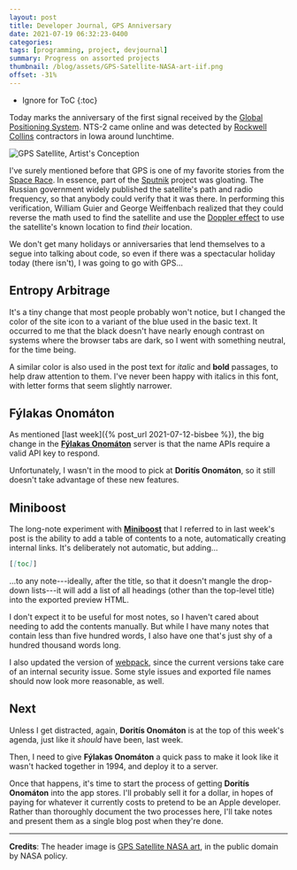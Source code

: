 ```yaml
---
layout: post
title: Developer Journal, GPS Anniversary
date: 2021-07-19 06:32:23-0400
categories:
tags: [programming, project, devjournal]
summary: Progress on assorted projects
thumbnail: /blog/assets/GPS-Satellite-NASA-art-iif.png
offset: -31%
---
```


* Ignore for ToC
{:toc}

Today marks the anniversary of the first signal received by the [Global Positioning System](https://en.wikipedia.org/wiki/Global_Positioning_System).  NTS-2 came online and was detected by [Rockwell Collins](https://en.wikipedia.org/wiki/Rockwell_Collins) contractors in Iowa around lunchtime.

![GPS Satellite, Artist's Conception](/blog/assets/GPS-Satellite-NASA-art-iif.png "GPS Satellite, Artist's Conception")

I've surely mentioned before that GPS is one of my favorite stories from the [Space Race](https://en.wikipedia.org/wiki/Space_Race).  In essence, part of the [Sputnik](https://en.wikipedia.org/wiki/Sputnik_1) project was gloating.  The Russian government widely published the satellite's path and radio frequency, so that anybody could verify that it was there.  In performing this verification, William Guier and George Weiffenbach realized that they could reverse the math used to find the satellite and use the [Doppler effect](https://en.wikipedia.org/wiki/Doppler_effect) to use the satellite's known location to find *their* location.

We don't get many holidays or anniversaries that lend themselves to a segue into talking about code, so even if there was a spectacular holiday today (there isn't), I was going to go with GPS...

## Entropy Arbitrage

It's a tiny change that most people probably won't notice, but I changed the color of the site icon to a variant of the blue used in the basic text.  It occurred to me that the black doesn't have nearly enough contrast on systems where the browser tabs are dark, so I went with something neutral, for the time being.

A similar color is also used in the post text for *italic* and **bold** passages, to help draw attention to them.  I've never been happy with italics in this font, with letter forms that seem slightly narrower.

## Fýlakas Onomáton

As mentioned [last week]({% post_url 2021-07-12-bisbee %}), the big change in the [**Fýlakas Onomáton**](https://github.com/jcolag/fylakas-onomaton) server is that the name APIs require a valid API key to respond.

Unfortunately, I wasn't in the mood to pick at **Doritís Onomáton**, so it still doesn't take advantage of these new features.

## Miniboost

The long-note experiment with [**Miniboost**](https://github.com/jcolag/Miniboost) that I referred to in last week's post is the ability to add a table of contents to a note, automatically creating internal links.  It's deliberately not automatic, but adding...

```markdown
[[toc]]
```

...to any note---ideally, after the title, so that it doesn't mangle the drop-down lists---it will add a list of all headings (other than the top-level title) into the exported preview HTML.

I don't expect it to be useful for most notes, so I haven't cared about needing to add the contents manually.  But while I have many notes that contain less than five hundred words, I also have one that's just shy of a hundred thousand words long.

I also updated the version of [webpack](https://webpack.js.org/), since the current versions take care of an internal security issue.  Some style issues and exported file names should now look more reasonable, as well.

## Next

Unless I get distracted, again, **Doritís Onomáton** is at the top of this week's agenda, just like it *should* have been, last week.

Then, I need to give **Fýlakas Onomáton** a quick pass to make it look like it wasn't hacked together in 1994, and deploy it to a server.

Once that happens, it's time to start the process of getting **Doritís Onomáton** into the app stores.  I'll probably sell it for a dollar, in hopes of paying for whatever it currently costs to pretend to be an Apple developer.  Rather than thoroughly document the two processes here, I'll take notes and present them as a single blog post when they're done.

* * *

**Credits**:  The header image is [GPS Satellite NASA art](https://commons.wikimedia.org/wiki/File:GPS_Satellite_NASA_art-iif.jpg), in the public domain by NASA policy.
